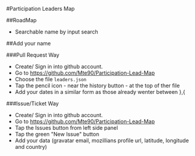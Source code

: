 #Participation Leaders Map

##RoadMap

* Searchable name by input search

##Add your name

###Pull Request Way

* Create/ Sign in into github account. 
* Go to https://github.com/Mte90/Participation-Lead-Map
* Choose the file `leaders.json`
* Tap the pencil icon - near the history button - at the top of ther file
* Add your dates in a similar form as those already wenter between },{

###Issue/Ticket Way

* Create/ Sign in into github account. 
* Go to https://github.com/Mte90/Participation-Lead-Map 
* Tap the Issues button from left side panel
* Tap the green "New Issue" button
* Add your data (gravatar email, mozillians profile url, latitude, longitude and country)
